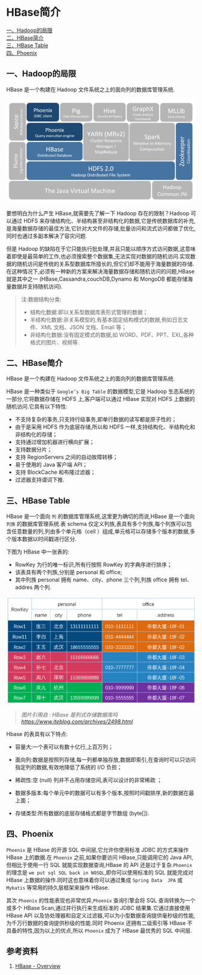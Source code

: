 # HBase简介

<nav>
<a href="#一Hadoop的局限">一、Hadoop的局限</a><br/>
<a href="#二HBase简介">二、HBase简介</a><br/>
<a href="#三HBase-Table">三、HBase Table</a><br/>
<a href="#四Phoenix">四、Phoenix</a><br/>
</nav>

## 一、Hadoop的局限

HBase 是一个构建在 Hadoop 文件系统之上的面向列的数据库管理系统.

<div align="center"> <img  src="../pictures/hbase.jpg"/> </div>

要想明白为什么产生 HBase,就需要先了解一下 Hadoop 存在的限制？Hadoop 可以通过 HDFS 来存储结构化、半结构甚至非结构化的数据,它是传统数据库的补充,是海量数据存储的最佳方法,它针对大文件的存储,批量访问和流式访问都做了优化,同时也通过多副本解决了容灾问题.

但是 Hadoop 的缺陷在于它只能执行批处理,并且只能以顺序方式访问数据,这意味着即使是最简单的工作,也必须搜索整个数据集,无法实现对数据的随机访问.实现数据的随机访问是传统的关系型数据库所擅长的,但它们却不能用于海量数据的存储.在这种情况下,必须有一种新的方案来解决海量数据存储和随机访问的问题,HBase 就是其中之一 (HBase,Cassandra,couchDB,Dynamo 和 MongoDB 都能存储海量数据并支持随机访问).

> 注:数据结构分类:
>
> - 结构化数据:即以关系型数据库表形式管理的数据；
> - 半结构化数据:非关系模型的,有基本固定结构模式的数据,例如日志文件、XML 文档、JSON 文档、Email 等；
> - 非结构化数据:没有固定模式的数据,如 WORD、PDF、PPT、EXL,各种格式的图片、视频等.



## 二、HBase简介

HBase 是一个构建在 Hadoop 文件系统之上的面向列的数据库管理系统.

HBase 是一种类似于 `Google’s Big Table` 的数据模型,它是 Hadoop 生态系统的一部分,它将数据存储在 HDFS 上,客户端可以通过 HBase 实现对 HDFS 上数据的随机访问.它具有以下特性:

+ 不支持复杂的事务,只支持行级事务,即单行数据的读写都是原子性的；
+ 由于是采用 HDFS 作为底层存储,所以和 HDFS 一样,支持结构化、半结构化和非结构化的存储；
+ 支持通过增加机器进行横向扩展；
+ 支持数据分片；
+ 支持 RegionServers 之间的自动故障转移；
+ 易于使用的 Java 客户端 API；
+ 支持 BlockCache 和布隆过滤器；
+ 过滤器支持谓词下推.



## 三、HBase Table

HBase 是一个面向 ` 列 ` 的数据库管理系统,这里更为确切的而说,HBase 是一个面向 ` 列族 ` 的数据库管理系统.表 schema 仅定义列族,表具有多个列族,每个列族可以包含任意数量的列,列由多个单元格（cell ）组成,单元格可以存储多个版本的数据,多个版本数据以时间戳进行区分.

下图为 HBase 中一张表的:

+ RowKey 为行的唯一标识,所有行按照 RowKey 的字典序进行排序；
+ 该表具有两个列族,分别是 personal 和 office;
+ 其中列族 personal 拥有 name、city、phone 三个列,列族 office 拥有 tel、addres 两个列.

<div align="center"> <img  src="../pictures/HBase_table-iteblog.png"/> </div>

> *图片引用自 : HBase 是列式存储数据库吗* *https://www.iteblog.com/archives/2498.html*

Hbase 的表具有以下特点:

- 容量大:一个表可以有数十亿行,上百万列；

- 面向列:数据是按照列存储,每一列都单独存放,数据即索引,在查询时可以只访问指定列的数据,有效地降低了系统的 I/O 负担；

- 稀疏性:空 (null) 列并不占用存储空间,表可以设计的非常稀疏  ；	

- 数据多版本:每个单元中的数据可以有多个版本,按照时间戳排序,新的数据在最上面； 	

- 存储类型:所有数据的底层存储格式都是字节数组 (byte[]).

  

## 四、Phoenix

`Phoenix` 是 HBase 的开源 SQL 中间层,它允许你使用标准 JDBC 的方式来操作 HBase 上的数据.在 `Phoenix` 之前,如果你要访问 HBase,只能调用它的 Java API,但相比于使用一行 SQL 就能实现数据查询,HBase 的 API 还是过于复杂.`Phoenix` 的理念是 `we put sql SQL back in NOSQL`,即你可以使用标准的 SQL 就能完成对 HBase 上数据的操作.同时这也意味着你可以通过集成 `Spring Data  JPA` 或 `Mybatis` 等常用的持久层框架来操作 HBase.

其次 `Phoenix` 的性能表现也非常优异,`Phoenix` 查询引擎会将 SQL 查询转换为一个或多个 HBase Scan,通过并行执行来生成标准的 JDBC 结果集.它通过直接使用 HBase API 以及协处理器和自定义过滤器,可以为小型数据查询提供毫秒级的性能,为千万行数据的查询提供秒级的性能.同时 Phoenix 还拥有二级索引等 HBase 不具备的特性,因为以上的优点,所以 `Phoenix` 成为了 HBase 最优秀的 SQL 中间层.





## 参考资料

1. [HBase - Overview](https://www.tutorialspoint.com/hbase/hbase_overview.htm)




